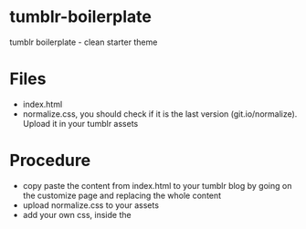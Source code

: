tumblr-boilerplate
==================

tumblr boilerplate - clean starter theme

# Files

+ index.html 
+ normalize.css, you should check if it is the last version (git.io/normalize). Upload it in your tumblr assets 

# Procedure

+ copy paste the content from index.html to your tumblr blog by going on the customize page and replacing the whole content
+ upload normalize.css to your assets
+ add your own css, inside the <style> tags or by using the <link rel="stylesheet" href="link_to_normalize_asset"> and replacing the value of href by the url to the style.css file you uploaded to the assets
+ save

# Browser support

ie > internet explorer 8, some html5 semantic markup used here is not supported
